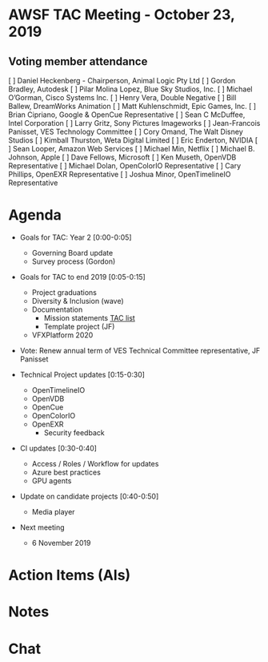# AWSF TAC Meeting - October 23, 2019

## Voting member attendance

[ ] Daniel Heckenberg - Chairperson, Animal Logic Pty Ltd
[ ] Gordon Bradley, Autodesk
[ ] Pilar Molina Lopez, Blue Sky Studios, Inc.
[ ] Michael O’Gorman, Cisco Systems Inc.
[ ] Henry Vera, Double Negative
[ ] Bill Ballew, DreamWorks Animation
[ ] Matt Kuhlenschmidt, Epic Games, Inc.
[ ] Brian Cipriano, Google & OpenCue Representative
[ ] Sean C McDuffee, Intel Corporation
[ ] Larry Gritz, Sony Pictures Imageworks
[ ] Jean-Francois Panisset, VES Technology Committee
[ ] Cory Omand, The Walt Disney Studios
[ ] Kimball Thurston, Weta Digital Limited
[ ] Eric Enderton, NVIDIA
[ ] Sean Looper, Amazon Web Services
[ ] Michael Min, Netflix
[ ] Michael B. Johnson, Apple
[ ] Dave Fellows, Microsoft
[ ] Ken Museth, OpenVDB Representative
[ ] Michael Dolan, OpenColorIO Representative
[ ] Cary Phillips, OpenEXR Representative
[ ] Joshua Minor, OpenTimelineIO Representative

# Agenda

- Goals for TAC: Year 2 [0:00-0:05]
  - Governing Board update
  - Survey process (Gordon)
  
- Goals for TAC to end 2019 [0:05-0:15]
  - Project graduations
  - Diversity & Inclusion (wave)
  - Documentation
    - Mission statements [TAC list](https://lists.aswf.io/g/tac/topic/34441131#967)
    - Template project (JF)
  - VFXPlatform 2020
  
- Vote: Renew annual term of VES Technical Committee representative, JF Panisset
  
- Technical Project updates [0:15-0:30]
  - OpenTimelineIO
  - OpenVDB
  - OpenCue
  - OpenColorIO
  - OpenEXR
    - Security feedback
  
- CI updates [0:30-0:40]
  - Access / Roles / Workflow for updates
  - Azure best practices
  - GPU agents

- Update on candidate projects [0:40-0:50]
  - Media player

- Next meeting
  - 6 November 2019

# Action Items (AIs)

# Notes

# Chat

